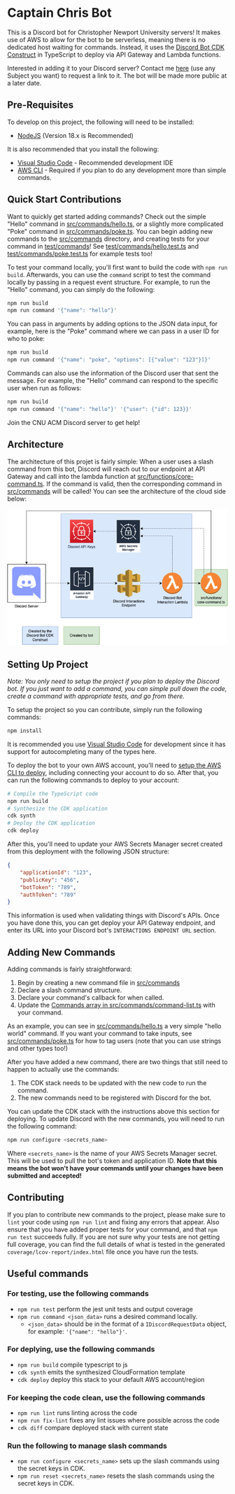 # Captain Chris Bot

This is a Discord bot for Christopher Newport University servers! It makes use of AWS to allow for the bot to be serverless, meaning there is no dedicated host waiting for commands. Instead, it uses the [Discord Bot CDK Construct](https://constructs.dev/packages/discord-bot-cdk-construct/) in TypeScript to deploy via API Gateway and Lambda functions.

Interested in adding it to your Discord server? Contact me [here](https://geraldmcalister.com/contact.html) (use any Subject you want) to request a link to it. The bot will be made more public at a later date.

## Pre-Requisites

To develop on this project, the following will need to be installed:

- [NodeJS](https://nodejs.org/) (Version 18.x is Recommended)

It is also recommended that you install the following:

- [Visual Studio Code](https://code.visualstudio.com/) - Recommended development IDE
- [AWS CLI](https://docs.aws.amazon.com/cli/latest/userguide/cli-chap-welcome.html) - Required if you plan to do any development more than simple commands.

## Quick Start Contributions

Want to quickly get started adding commands? Check out the simple "Hello" command in [src/commands/hello.ts](src/commands/hello.ts), or a slightly more complicated "Poke" command in [src/commands/poke.ts](src/commands/poke.ts). You can begin adding new commands to the [src/commands](src/commands) directory, and creating tests for your command in [test/commands](test/commands)! See [test/commands/hello.test.ts](test/commands/hello.test.ts) and [test/commands/poke.test.ts](test/commands/poke.test.ts) for example tests too!

To test your command locally, you'll first want to build the code with `npm run build`. Afterwards, you can use the `command` script to test the command locally by passing in a request event structure. For example, to run the "Hello" command, you can simply do the following:

```bash
npm run build
npm run command '{"name": "hello"}'
```

You can pass in arguments by adding options to the JSON data input, for example, here is the "Poke" command where we can pass in a user ID for who to poke:

```bash
npm run build
npm run command '{"name": "poke", "options": [{"value": "123"}]}'
```

Commands can also use the information of the Discord user that sent the message. For example, the "Hello" command can respond to the specific user when run as follows:

```bash
npm run build
npm run command '{"name": "hello"}' '{"user": {"id": 123}}'
```

Join the CNU ACM Discord server to get help!

## Architecture

The architecture of this projet is fairly simple: When a user uses a slash command from this bot, Discord will reach out to our endpoint at API Gateway and call into the lambda function at [src/functions/core-command.ts](src/functions/core-command.ts). If the command is valid, then the corresponding command in [src/commands](src/commands) will be called! You can see the architecture of the cloud side below:

![Architecture of the bot](diagrams/architecture.png?raw=true)

## Setting Up Project

*Note: You only need to setup the project if you plan to deploy the Discord bot. If you just want to add a command, you can simple pull down the code, create a command with appropriate tests, and go from there.*

To setup the project so you can contribute, simply run the following commands:

```bash
npm install
```

It is recommended you use [Visual Studio Code](https://code.visualstudio.com/) for development since it has support for autocompleting many of the types here.

To deploy the bot to your own AWS account, you'll need to [setup the AWS CLI to deploy](https://docs.aws.amazon.com/cli/latest/userguide/cli-chap-welcome.html), including connecting your account to do so. After that, you can run the following commands to deploy to your account:

```bash
# Compile the TypeScript code
npm run build
# Synthesize the CDK application
cdk synth
# Deploy the CDK application
cdk deploy
```

After this, you'll need to update your AWS Secrets Manager secret created from this deployment with the following JSON structure:

```json
{
    "applicationId": "123",
    "publicKey": "456",
    "botToken": "789",
    "authToken": "789"
}
```

This information is used when validating things with Discord's APIs. Once you have done this, you can get deploy your API Gateway endpoint, and enter its URL into your Discord bot's `INTERACTIONS ENDPOINT URL` section.

## Adding New Commands

Adding commands is fairly straightforward:

1. Begin by creating a new command file in [src/commands](src/commands)
2. Declare a slash command structure.
3. Declare your command's callback for when called.
4. Update the [Commands array in src/commands/command-list.ts](src/commands/command-list.ts#L27) with your command.

As an example, you can see in [src/commands/hello.ts](src/commands/hello.ts) a very simple "hello world" command. If you want your command to take inputs, see [src/commands/poke.ts](src/commands/poke.ts) for how to tag users (note that you can use strings and other types too!)

After you have added a new command, there are two things that still need to happen to actually use the commands:

1. The CDK stack needs to be updated with the new code to run the command.
2. The new commands need to be registered with Discord for the bot.

You can update the CDK stack with the instructions above this section for deploying. To update Discord with the new commands, you will need to run the following command:

```bash
npm run configure <secrets_name>
```

Where `<secrets_name>` is the name of your AWS Secrets Manager secret. This will be used to pull the bot's token and application ID. **Note that this means the bot won't have your commands until your changes have been submitted and accepted!**

## Contributing

If you plan to contribute new commands to the project, please make sure to `lint` your code using `npm run lint` and fixing any errors that appear. Also ensure that you have added proper tests for your command, and that `npm run test` succeeds fully. If you are not sure why your tests are not getting full coverage, you can find the full details of what is tested in the generated `coverage/lcov-report/index.html` file once you have run the tests.

## Useful commands

### For testing, use the following commands

- `npm run test`                        perform the jest unit tests and output coverage
- `npm run command <json_data>`         runs a desired command locally.
  - `<json_data>` should be in the format of a `IDiscordRequestData` object, for example: `'{"name": "hello"}'`.


### For deplying, use the following commands

- `npm run build`                       compile typescript to js
- `cdk synth`                           emits the synthesized CloudFormation template
- `cdk deploy`                          deploy this stack to your default AWS account/region

### For keeping the code clean, use the following commands

- `npm run lint`                        runs linting across the code
- `npm run fix-lint`                    fixes any lint issues where possible across the code
- `cdk diff`                            compare deployed stack with current state

### Run the following to manage slash commands

- `npm run configure <secrets_name>`    sets up the slash commands using the secret keys in CDK.
- `npm run reset <secrets_name>`        resets the slash commands using the secret keys in CDK.
